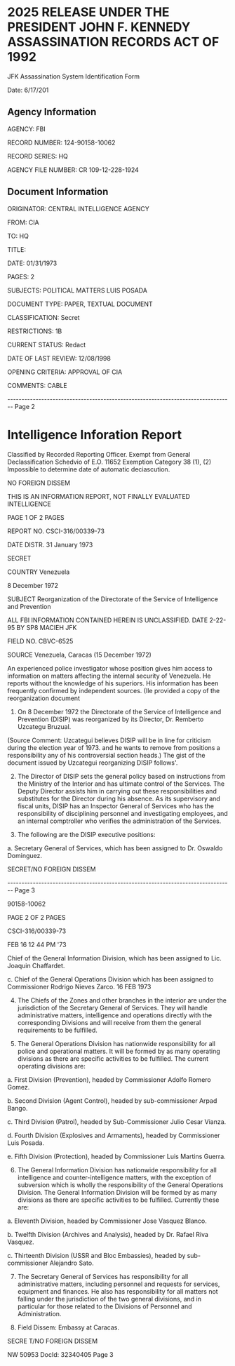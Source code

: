 # 2025 RELEASE UNDER THE PRESIDENT JOHN F. KENNEDY ASSASSINATION RECORDS ACT OF 1992

JFK Assassination System
Identification Form

Date: 6/17/201

## Agency Information

AGENCY: FBI

RECORD NUMBER: 124-90158-10062

RECORD SERIES: HQ

AGENCY FILE NUMBER: CR 109-12-228-1924

## Document Information

ORIGINATOR: CENTRAL INTELLIGENCE AGENCY

FROM: CIA

TO: HQ

TITLE:

DATE: 01/31/1973

PAGES: 2

SUBJECTS: POLITICAL MATTERS
LUIS POSADA

DOCUMENT TYPE: PAPER, TEXTUAL DOCUMENT

CLASSIFICATION: Secret

RESTRICTIONS: 1B

CURRENT STATUS: Redact

DATE OF LAST REVIEW: 12/08/1998

OPENING CRITERIA: APPROVAL OF CIA

COMMENTS: CABLE


-------------------------------------------------------------------------------- Page 2

# Intelligence Inforation Report

Classified by Recorded Reporting Officer. Exempt from General Declassification Schedvio of E.O. 11652 Exemption Category 38 (1), (2)
Impossible to determine date of automatic deciascution.

NO FOREIGN DISSEM

THIS IS AN INFORMATION REPORT, NOT FINALLY EVALUATED INTELLIGENCE

PAGE 1 OF 2 PAGES

REPORT NO. CSCI-316/00339-73

DATE DISTR. 31 January 1973

SECRET

COUNTRY Venezuela

8 December 1972

SUBJECT Reorganization of the Directorate of the Service of Intelligence and Prevention

ALL FBI INFORMATION CONTAINED
HEREIN IS UNCLASSIFIED.
DATE 2-22-95 BY SP8 MACIEH
JFK

FIELD NO. CBVC-6525

SOURCE Venezuela, Caracas (15 December 1972)

An experienced police investigator whose position gives him access to information on matters affecting the internal security of Venezuela. He reports without the knowledge of his superiors. His information has been frequently confirmed by independent sources. (Ile provided a copy of the reorganization document

1. On 8 December 1972 the Directorate of the Service of Intelligence and Prevention (DISIP) was reorganized by its Director, Dr. Remberto Uzcategu Bruzual.

(Source Comment: Uzcategui believes DISIP will be in line for criticism during the election year of 1973. and he wants to remove from positions a responsibility any of his controversial section heads.) The gist of the document issued by Uzcategui reorganizing DISIP follows'.

2. The Director of DISIP sets the general policy based on instructions from the Ministry of the Interior and has ultimate control of the Services. The Deputy Director assists him in carrying out these responsibilities and substitutes for the Director during his absence. As its supervisory and fiscal units, DISIP has an Inspector General of Services who has the responsibility of disciplining personnel and investigating employees, and an internal comptroller who verifies the administration of the Services.

3. The following are the DISIP executive positions:

a. Secretary General of Services, which has been assigned to Dr. Oswaldo Dominguez.

SECRET/NO FOREIGN DISSEM


-------------------------------------------------------------------------------- Page 3

90158-10062

PAGE 2 OF 2 PAGES

CSCI-316/00339-73

FEB 16 12 44 PM '73

Chief of the General Information Division, which has been assigned to Lic. Joaquin Chaffardet.

c. Chief of the General Operations Division which has been assigned to Commissioner Rodrigo Nieves Zarco. 16 FEB 1973

4. The Chiefs of the Zones and other branches in the interior are under the jurisdiction of the Secretary General of Services. They will handle administrative matters, intelligence and operations directly with the corresponding Divisions and will receive from them the general requirements to be fulfilled.

5. The General Operations Division has nationwide responsibility for all police and operational matters. It will be formed by as many operating divisions as there are specific activities to be fulfilled. The current operating divisions are:

a. First Division (Prevention), headed by Commissioner Adolfo Romero Gomez.

b. Second Division (Agent Control), headed by sub-commissioner Arpad Bango.

c. Third Division (Patrol), headed by Sub-Commissioner Julio Cesar Vianza.

d. Fourth Division (Explosives and Armaments), headed by Commissioner Luis Posada.

e. Fifth Division (Protection), headed by Commissioner Luis Martins Guerra.

6. The General Information Division has nationwide responsibility for all intelligence and counter-intelligence matters, with the exception of subversion which is wholly the responsibility of the General Operations Division. The General Information Division will be formed by as many divisions as there are specific activities to be fulfilled. Currently these are:

a. Eleventh Division, headed by Commissioner Jose Vasquez Blanco.

b. Twelfth Division (Archives and Analysis), headed by Dr. Rafael Riva Vasquez.

c. Thirteenth Division (USSR and Bloc Embassies), headed by sub-commissioner Alejandro Sato.

7. The Secretary General of Services has responsibility for all administrative matters, including personnel and requests for services, equipment and finances. He also has responsibility for all matters not falling under the jurisdiction of the two general divisions, and in particular for those related to the Divisions of Personnel and Administration.

8. Field Dissem: Embassy at Caracas.

SECRE T/NO FOREIGN DISSEM

NW 50953 DocId: 32340405 Page 3
